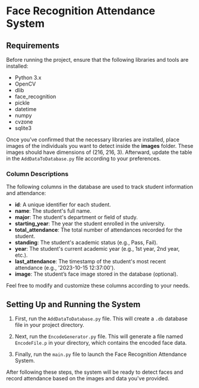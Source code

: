 # Face Recognition Attendance System

## Requirements

Before running the project, ensure that the following libraries and tools are installed:

- Python 3.x
- OpenCV
- dlib
- face_recognition
- pickle
- datetime
- numpy
- cvzone
- sqlite3

Once you’ve confirmed that the necessary libraries are installed, place images of the individuals you want to detect inside the **images** folder. These images should have dimensions of (216, 216, 3). Afterward, update the table in the `AddDataToDatabase.py` file according to your preferences.

### Column Descriptions

The following columns in the database are used to track student information and attendance:

- **id**: A unique identifier for each student.
- **name**: The student's full name.
- **major**: The student's department or field of study.
- **starting_year**: The year the student enrolled in the university.
- **total_attendance**: The total number of attendances recorded for the student.
- **standing**: The student's academic status (e.g., Pass, Fail).
- **year**: The student's current academic year (e.g., 1st year, 2nd year, etc.).
- **last_attendance**: The timestamp of the student's most recent attendance (e.g., '2023-10-15 12:37:00').
- **image**: The student’s face image stored in the database (optional).

Feel free to modify and customize these columns according to your needs.

## Setting Up and Running the System

1. First, run the `AddDataToDatabase.py` file. This will create a `.db` database file in your project directory.

2. Next, run the `EncodeGenerator.py` file. This will generate a file named `EncodeFile.p` in your directory, which contains the encoded face data.

3. Finally, run the `main.py` file to launch the Face Recognition Attendance System.

After following these steps, the system will be ready to detect faces and record attendance based on the images and data you've provided.
